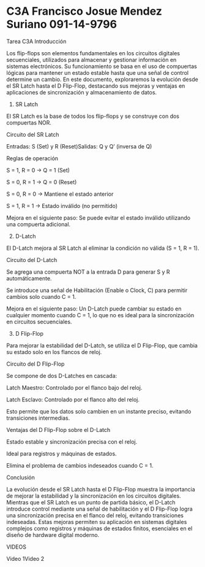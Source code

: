 # C3A Francisco Josue Mendez Suriano 091-14-9796
Tarea C3A
Introducción

Los flip-flops son elementos fundamentales en los circuitos digitales secuenciales, utilizados para almacenar y gestionar información en sistemas electrónicos. Su funcionamiento se basa en el uso de compuertas lógicas para mantener un estado estable hasta que una señal de control determine un cambio. En este documento, exploraremos la evolución desde el SR Latch hasta el D Flip-Flop, destacando sus mejoras y ventajas en aplicaciones de sincronización y almacenamiento de datos.

1. SR Latch

El SR Latch es la base de todos los flip-flops y se construye con dos compuertas NOR.

Circuito del SR Latch

Entradas: S (Set) y R (Reset)Salidas: Q y Q’ (inversa de Q)

Reglas de operación

S = 1, R = 0 → Q = 1 (Set)

S = 0, R = 1 → Q = 0 (Reset)

S = 0, R = 0 → Mantiene el estado anterior

S = 1, R = 1 → Estado inválido (no permitido)

Mejora en el siguiente paso: Se puede evitar el estado inválido utilizando una compuerta adicional.

2. D-Latch

El D-Latch mejora al SR Latch al eliminar la condición no válida (S = 1, R = 1).

Circuito del D-Latch

Se agrega una compuerta NOT a la entrada D para generar S y R automáticamente.

Se introduce una señal de Habilitación (Enable o Clock, C) para permitir cambios solo cuando C = 1.

Mejora en el siguiente paso: Un D-Latch puede cambiar su estado en cualquier momento cuando C = 1, lo que no es ideal para la sincronización en circuitos secuenciales.

3. D Flip-Flop

Para mejorar la estabilidad del D-Latch, se utiliza el D Flip-Flop, que cambia su estado solo en los flancos de reloj.

Circuito del D Flip-Flop

Se compone de dos D-Latches en cascada:

Latch Maestro: Controlado por el flanco bajo del reloj.

Latch Esclavo: Controlado por el flanco alto del reloj.

Esto permite que los datos solo cambien en un instante preciso, evitando transiciones intermedias.

Ventajas del D Flip-Flop sobre el D-Latch

Estado estable y sincronización precisa con el reloj.

Ideal para registros y máquinas de estados.

Elimina el problema de cambios indeseados cuando C = 1.

Conclusión

La evolución desde el SR Latch hasta el D Flip-Flop muestra la importancia de mejorar la estabilidad y la sincronización en los circuitos digitales. Mientras que el SR Latch es un punto de partida básico, el D-Latch introduce control mediante una señal de habilitación y el D Flip-Flop logra una sincronización precisa en el flanco del reloj, evitando transiciones indeseadas. Estas mejoras permiten su aplicación en sistemas digitales complejos como registros y máquinas de estados finitos, esenciales en el diseño de hardware digital moderno.

VIDEOS

Video 1Video 2

